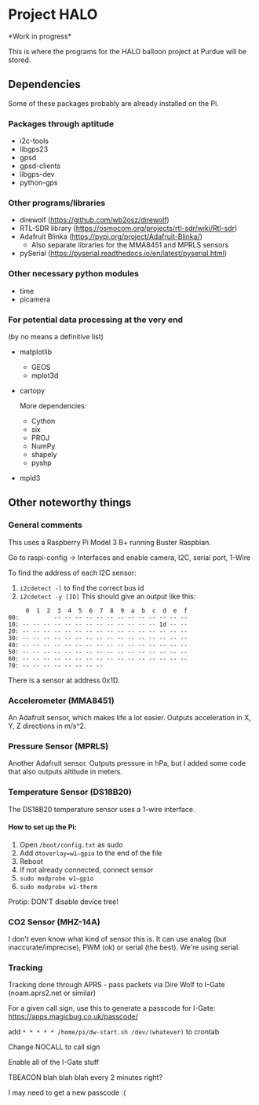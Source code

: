 # Project HALO

\*Work in progress\*

This is where the programs for the HALO balloon project at Purdue will be stored.

## Dependencies

Some of these packages probably are already installed on the Pi.

### Packages through aptitude
* i2c-tools
* libgps23
* gpsd
* gpsd-clients
* libgps-dev
* python-gps

### Other programs/libraries
* direwolf (https://github.com/wb2osz/direwolf)
* RTL-SDR library (https://osmocom.org/projects/rtl-sdr/wiki/Rtl-sdr)
* Adafruit Blinka (https://pypi.org/project/Adafruit-Blinka/)
  * Also separate libraries for the MMA8451 and MPRLS sensors
* pySerial (https://pyserial.readthedocs.io/en/latest/pyserial.html)

### Other necessary python modules
* time
* picamera

### For potential data processing at the very end
(by no means a definitive list)
* matplotlib
   * GEOS
   * mplot3d
* cartopy

  More dependencies:
   * Cython
   * six
   * PROJ
   * NumPy
   * shapely
   * pyshp
* mpld3

## Other noteworthy things

### General comments

This uses a Raspberry Pi Model 3 B+ running Buster Raspbian.

Go to raspi-config -> Interfaces and enable camera, I2C, serial port, 1-Wire

To find the address of each I2C sensor:

1. `i2cdetect -l` to find the correct bus id
2. `i2cdetect -y [ID]`
This should give an output like this:
```
     0  1  2  3  4  5  6  7  8  9  a  b  c  d  e  f
00:          -- -- -- -- -- -- -- -- -- -- -- -- -- 
10: -- -- -- -- -- -- -- -- -- -- -- -- -- 1d -- -- 
20: -- -- -- -- -- -- -- -- -- -- -- -- -- -- -- -- 
30: -- -- -- -- -- -- -- -- -- -- -- -- -- -- -- -- 
40: -- -- -- -- -- -- -- -- -- -- -- -- -- -- -- -- 
50: -- -- -- -- -- -- -- -- -- -- -- -- -- -- -- -- 
60: -- -- -- -- -- -- -- -- -- -- -- -- -- -- -- -- 
70: -- -- -- -- -- -- -- --
```
There is a sensor at address 0x1D.

### Accelerometer (MMA8451)

An Adafruit sensor, which makes life a lot easier.
Outputs acceleration in X, Y, Z directions in m/s^2.

### Pressure Sensor (MPRLS)

Another Adafruit sensor.
Outputs pressure in hPa, but I added some code that also outputs altitude in meters.

### Temperature Sensor (DS18B20)

The DS18B20 temperature sensor uses a 1-wire interface.

#### How to set up the Pi:

1. Open `/boot/config.txt` as sudo
2. Add `dtoverlay=w1–gpio` to the end of the file
3. Reboot
4. If not already connected, connect sensor
5. `sudo modprobe w1–gpio`
6. `sudo modprobe w1-therm`

Protip: DON'T disable device tree!

### CO2 Sensor (MHZ-14A)

I don't even know what kind of sensor this is. It can use analog (but inaccurate/imprecise), PWM (ok) or serial (the best). We're using serial.


### Tracking

Tracking done through APRS - pass packets via Dire Wolf to I-Gate (noam.aprs2.net or similar)

For a given call sign, use this to generate a passcode for I-Gate: https://apps.magicbug.co.uk/passcode/

add `* * * * * /home/pi/dw-start.sh /dev/(whatever)` to crontab

Change NOCALL to call sign

Enable all of the I-Gate stuff

TBEACON blah blah blah every 2 minutes right?

I may need to get a new passcode :(

